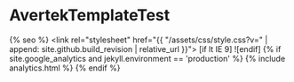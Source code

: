 # AvertekTemplateTest
 {% seo %}
    <link rel="stylesheet" href="{{ "/assets/css/style.css?v=" | append: site.github.build_revision | relative_url }}">
    [if lt IE 9]
    <script src="https://cdnjs.cloudflare.com/ajax/libs/html5shiv/3.7.3/html5shiv.min.js"></script>
    ![endif]
    {% if site.google_analytics and jekyll.environment == 'production' %}
    {% include analytics.html %}
    {% endif %}
